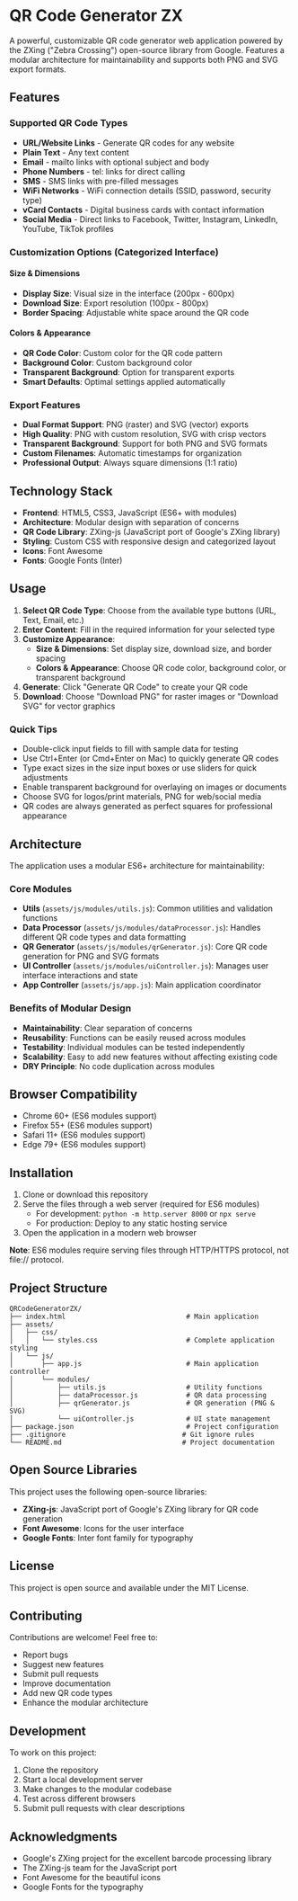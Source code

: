 # QR Code Generator ZX

A powerful, customizable QR code generator web application powered by the ZXing ("Zebra Crossing") open-source library from Google. Features a modular architecture for maintainability and supports both PNG and SVG export formats.

## Features

### Supported QR Code Types

- **URL/Website Links** - Generate QR codes for any website
- **Plain Text** - Any text content
- **Email** - mailto links with optional subject and body
- **Phone Numbers** - tel: links for direct calling
- **SMS** - SMS links with pre-filled messages
- **WiFi Networks** - WiFi connection details (SSID, password, security type)
- **vCard Contacts** - Digital business cards with contact information
- **Social Media** - Direct links to Facebook, Twitter, Instagram, LinkedIn, YouTube, TikTok profiles

### Customization Options (Categorized Interface)

#### Size & Dimensions

- **Display Size**: Visual size in the interface (200px - 600px)
- **Download Size**: Export resolution (100px - 800px)
- **Border Spacing**: Adjustable white space around the QR code

#### Colors & Appearance

- **QR Code Color**: Custom color for the QR code pattern
- **Background Color**: Custom background color
- **Transparent Background**: Option for transparent exports
- **Smart Defaults**: Optimal settings applied automatically

### Export Features

- **Dual Format Support**: PNG (raster) and SVG (vector) exports
- **High Quality**: PNG with custom resolution, SVG with crisp vectors
- **Transparent Background**: Support for both PNG and SVG formats
- **Custom Filenames**: Automatic timestamps for organization
- **Professional Output**: Always square dimensions (1:1 ratio)

## Technology Stack

- **Frontend**: HTML5, CSS3, JavaScript (ES6+ with modules)
- **Architecture**: Modular design with separation of concerns
- **QR Code Library**: ZXing-js (JavaScript port of Google's ZXing library)
- **Styling**: Custom CSS with responsive design and categorized layout
- **Icons**: Font Awesome
- **Fonts**: Google Fonts (Inter)

## Usage

1. **Select QR Code Type**: Choose from the available type buttons (URL, Text, Email, etc.)
2. **Enter Content**: Fill in the required information for your selected type
3. **Customize Appearance**:
   - **Size & Dimensions**: Set display size, download size, and border spacing
   - **Colors & Appearance**: Choose QR code color, background color, or transparent background
4. **Generate**: Click "Generate QR Code" to create your QR code
5. **Download**: Choose "Download PNG" for raster images or "Download SVG" for vector graphics

### Quick Tips

- Double-click input fields to fill with sample data for testing
- Use Ctrl+Enter (or Cmd+Enter on Mac) to quickly generate QR codes
- Type exact sizes in the size input boxes or use sliders for quick adjustments
- Enable transparent background for overlaying on images or documents
- Choose SVG for logos/print materials, PNG for web/social media
- QR codes are always generated as perfect squares for professional appearance

## Architecture

The application uses a modular ES6+ architecture for maintainability:

### Core Modules

- **Utils** (`assets/js/modules/utils.js`): Common utilities and validation functions
- **Data Processor** (`assets/js/modules/dataProcessor.js`): Handles different QR code types and data formatting
- **QR Generator** (`assets/js/modules/qrGenerator.js`): Core QR code generation for PNG and SVG formats
- **UI Controller** (`assets/js/modules/uiController.js`): Manages user interface interactions and state
- **App Controller** (`assets/js/app.js`): Main application coordinator

### Benefits of Modular Design

- **Maintainability**: Clear separation of concerns
- **Reusability**: Functions can be easily reused across modules
- **Testability**: Individual modules can be tested independently
- **Scalability**: Easy to add new features without affecting existing code
- **DRY Principle**: No code duplication across modules

## Browser Compatibility

- Chrome 60+ (ES6 modules support)
- Firefox 55+ (ES6 modules support)
- Safari 11+ (ES6 modules support)
- Edge 79+ (ES6 modules support)

## Installation

1. Clone or download this repository
2. Serve the files through a web server (required for ES6 modules)
   - For development: `python -m http.server 8000` or `npx serve`
   - For production: Deploy to any static hosting service
3. Open the application in a modern web browser

**Note**: ES6 modules require serving files through HTTP/HTTPS protocol, not file:// protocol.

## Project Structure

```text
QRCodeGeneratorZX/
├── index.html                              # Main application
├── assets/
│   ├── css/
│   │   └── styles.css                      # Complete application styling
│   └── js/
│       ├── app.js                          # Main application controller
│       └── modules/
│           ├── utils.js                    # Utility functions
│           ├── dataProcessor.js            # QR data processing
│           ├── qrGenerator.js              # QR generation (PNG & SVG)
│           └── uiController.js             # UI state management
├── package.json                            # Project configuration
├── .gitignore                             # Git ignore rules
└── README.md                              # Project documentation
```

## Open Source Libraries

This project uses the following open-source libraries:

- **ZXing-js**: JavaScript port of Google's ZXing library for QR code generation
- **Font Awesome**: Icons for the user interface
- **Google Fonts**: Inter font family for typography

## License

This project is open source and available under the MIT License.

## Contributing

Contributions are welcome! Feel free to:

- Report bugs
- Suggest new features
- Submit pull requests
- Improve documentation
- Add new QR code types
- Enhance the modular architecture

## Development

To work on this project:

1. Clone the repository
2. Start a local development server
3. Make changes to the modular codebase
4. Test across different browsers
5. Submit pull requests with clear descriptions

## Acknowledgments

- Google's ZXing project for the excellent barcode processing library
- The ZXing-js team for the JavaScript port
- Font Awesome for the beautiful icons
- Google Fonts for the typography

